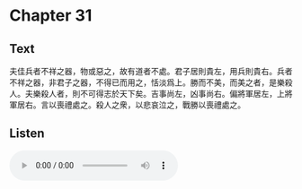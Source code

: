 # Chapter 31

## Text

夫佳兵者不祥之器，物或惡之，故有道者不處。君子居則貴左，用兵則貴右。兵者不祥之器，非君子之器，不得已而用之，恬淡爲上。勝而不美，而美之者，是樂殺人。夫樂殺人者，則不可得志於天下矣。吉事尚左，凶事尚右。偏將軍居左，上將軍居右。言以喪禮處之。殺人之衆，以悲哀泣之，戰勝以喪禮處之。

## Listen

<audio controls>
  <source src="./generated_audio/daodejing_31.wav" type="audio/wav">
  Your browser does not support the audio element.
</audio>
